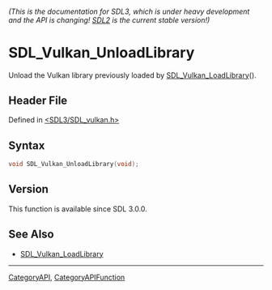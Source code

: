 ###### (This is the documentation for SDL3, which is under heavy development and the API is changing! [SDL2](https://wiki.libsdl.org/SDL2/) is the current stable version!)
# SDL_Vulkan_UnloadLibrary

Unload the Vulkan library previously loaded by [SDL_Vulkan_LoadLibrary](SDL_Vulkan_LoadLibrary)().

## Header File

Defined in [<SDL3/SDL_vulkan.h>](https://github.com/libsdl-org/SDL/blob/main/include/SDL3/SDL_vulkan.h)

## Syntax

```c
void SDL_Vulkan_UnloadLibrary(void);

```

## Version

This function is available since SDL 3.0.0.

## See Also

- [SDL_Vulkan_LoadLibrary](SDL_Vulkan_LoadLibrary)

----
[CategoryAPI](CategoryAPI), [CategoryAPIFunction](CategoryAPIFunction)

